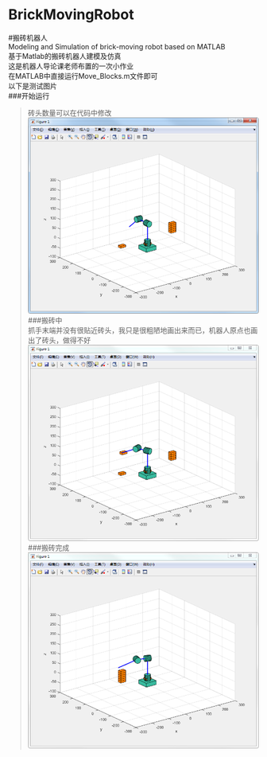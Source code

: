 # BrickMovingRobot  
#搬砖机器人  
Modeling and Simulation of brick-moving robot based on MATLAB  
基于Matlab的搬砖机器人建模及仿真  
这是机器人导论课老师布置的一次小作业  
在MATLAB中直接运行Move_Blocks.m文件即可  
以下是测试图片  
###开始运行  
>砖头数量可以在代码中修改  
![](https://github.com/ordinary-student/BrickMovingRobot/blob/master/test/start.png)  
###搬砖中  
>抓手末端并没有很贴近砖头，我只是很粗陋地画出来而已，机器人原点也画出了砖头，做得不好  
![](https://github.com/ordinary-student/BrickMovingRobot/blob/master/test/moving.png)  
###搬砖完成  
![](https://github.com/ordinary-student/BrickMovingRobot/blob/master/test/finish.png)  
